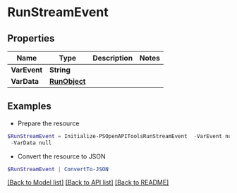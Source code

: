# RunStreamEvent
## Properties

Name | Type | Description | Notes
------------ | ------------- | ------------- | -------------
**VarEvent** | **String** |  | 
**VarData** | [**RunObject**](RunObject.md) |  | 

## Examples

- Prepare the resource
```powershell
$RunStreamEvent = Initialize-PSOpenAPIToolsRunStreamEvent  -VarEvent null `
 -VarData null
```

- Convert the resource to JSON
```powershell
$RunStreamEvent | ConvertTo-JSON
```

[[Back to Model list]](../README.md#documentation-for-models) [[Back to API list]](../README.md#documentation-for-api-endpoints) [[Back to README]](../README.md)

